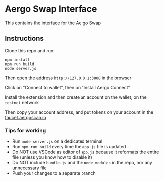 # Aergo Swap Interface

This contains the interface for the Aergo Swap


## Instructions

Clone this repo and run:

```
npm install
npm run build
node server.js
```

Then open the address `http://127.0.0.1:3000` in the browser

Click on "Connect to wallet", then on "Install Aergo Connect"

Install the extension and then create an account on the wallet, on the `testnet` network

Then copy your account address, and put tokens on your account in the [faucet.aergoscan.io](https://faucet.aergoscan.io)


### Tips for working

* Run `node server.js` on a dedicated terminal
* Run `npm run build` every time the `app.js` file is updated
* Do NOT use VSCode as editor of `app.js` because it reformats the entire file (unless you know how to disable it)
* Do NOT include `bundle.js` and the `node_modules` in the repo, nor any unnecessary file
* Push your changes to a separate branch
